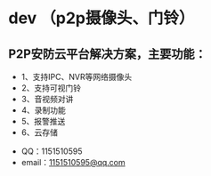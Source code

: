 # dev （p2p摄像头、门铃）


## P2P安防云平台解决方案，主要功能：
- 1、支持IPC、NVR等网络摄像头
- 2、支持可视门铃
- 3、音视频对讲
- 4、录制功能
- 5、报警推送
- 6、云存储


+ QQ：1151510595 	
+ email：1151510595@qq.com
